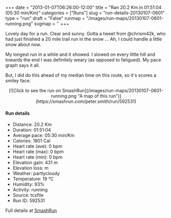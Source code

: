 +++
date = "2013-01-07T06:26:00-12:00"
title = "Ran 20.2 Km in 01:51:04 (05:30 min/Km)"
categories = ["Runs"]
slug = "run-details-20130107-0601"
type = "run"
draft = "False"
runmap = "/images/run-maps/20130107-0601-running.png"
svgmap = '<polyline points="100 44, 100 43, 97 44, 96 44, 96 45, 95 45, 93 46, 92 47, 88 50, 86 51, 83 52, 82 52, 77 51, 73 51, 67 52, 61 51, 55 53, 55 54, 53 55, 50 55, 50 54, 48 54, 46 55, 45 56, 45 55, 43 55, 37 54, 24 55, 19 54, 16 54, 13 53, 7 49, 6 48, 3 45, 2 44, 0 43, 2 44, 3 45, 6 49, 10 51, 13 52, 14 53, 18 54, 25 55, 37 54, 43 55, 45 55, 45 56, 46 55, 48 54, 49 55, 50 55, 53 55, 55 54, 56 53, 60 52, 67 52, 73 51, 84 52, 87 51, 95 45, 96 45, 97 44, 98 43">'
+++

Lovely day for a run. Clear and sunny. Gotta a tweet from @chrism42k, who had just finished a 20 mile trail run in the snow ...  Ah, I could handle a little snow about now. 

My longest run in a while and it showed. I slowed on every little hill and towards the end I was definitely weary (as opposed to fatigued). My pace graph says it all. 

But, I did do this ahead of my median time on this route, so it's scores a smiley face. 

<!--more-->

<center>
[![Click to see the run on SmashRun](/images/run-maps/20130107-0601-running.png "A map of this run")](https://smashrun.com/peter.smith/run/592531)
</center>

#### Run details

* Distance: 20.2 Km
* Duration: 01:51:04
* Average pace: 05:30 min/Km
* Calories: 1801 Cal
* Heart rate (ave): 0 bpm
* Heart rate (max): 0 bpm
* Heart rate (min): 0 bpm
* Elevation gain: 431 m
* Elevation loss:  m
* Weather: partlycloudy
* Temperature: 19 &deg;C
* Humidity: 93%
* Activity: running
* Source: tcxfile
* Run ID: 592531

Full details at [SmashRun](https://smashrun.com/peter.smith/run/592531)